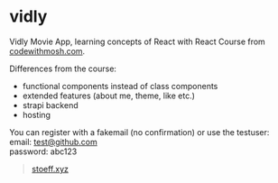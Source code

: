 # vidly

Vidly Movie App, learning concepts of React with React Course from [codewithmosh.com](https://codewithmosh.com). 

Differences from the course:
 - functional components instead of class components 
 - extended features (about me, theme, like etc.)
 - strapi backend
 - hosting


You can register with a fakemail (no confirmation) or use the testuser:<br/>
email: test@github.com<br/>
password: abc123
 
> [stoeff.xyz
](http://stoeff.xyz)
